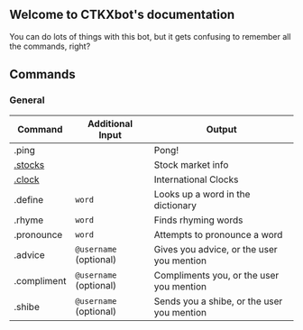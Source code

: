 ## Welcome to CTKXbot's documentation

You can do lots of things with this bot, but it gets confusing to remember all the commands, right?

## Commands





### General

| Command | Additional Input     | Output |
|---------|----------------------|--------|
| .ping   |                      | Pong!  |
| [.stocks](/stocks/index.md) | [<required args>](/stocks/index.md) | Stock market info |
| [.clock](/clock/index.md) | [<optional args>](/clock/index.md) | International Clocks |
| .define | `word`                 | Looks up a word in the dictionary | 
| .rhyme | `word`                  | Finds rhyming words |
| .pronounce | `word`              | Attempts to pronounce a word |
| .advice | `@username` (optional) | Gives you advice, or the user you mention |
| .compliment | `@username` (optional) | Compliments you, or the user you mention |
| .shibe | `@username` (optional) | Sends you a shibe, or the user you mention |
